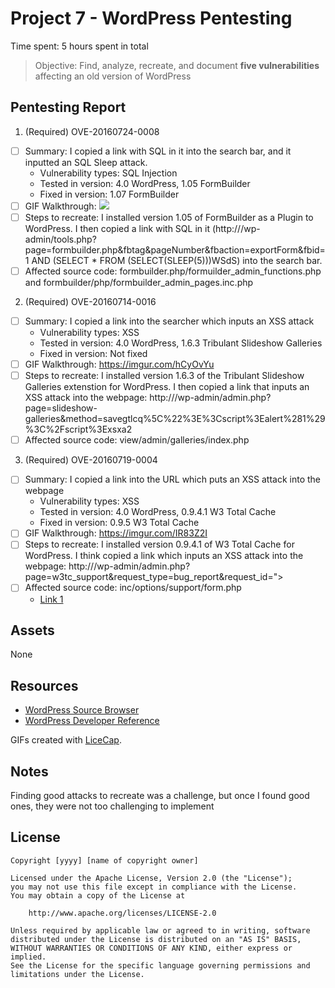 # Project 7 - WordPress Pentesting

Time spent: 5 hours spent in total

> Objective: Find, analyze, recreate, and document **five vulnerabilities** affecting an old version of WordPress

## Pentesting Report

1. (Required) OVE-20160724-0008
  - [ ] Summary:  I copied a link with SQL in it into the search bar, and it inputted an SQL Sleep attack.
    - Vulnerability types: SQL Injection
    - Tested in version: 4.0 WordPress, 1.05 FormBuilder
    - Fixed in version: 1.07 FormBuilder
  - [ ] GIF Walkthrough: ![](https://imgur.com/AakQjyu.gif)
  - [ ] Steps to recreate: I installed version 1.05 of FormBuilder as a Plugin to WordPress. I then copied a link with SQL in it (http://<target>/wp-admin/tools.php?page=formbuilder.php&fbtag&pageNumber&fbaction=exportForm&fbid=1 AND (SELECT * FROM (SELECT(SLEEP(5)))WSdS) into the search bar. 
  - [ ] Affected source code: formbuilder.php/formuilder_admin_functions.php and formbuilder/php/formbuilder_admin_pages.inc.php
 
2. (Required) OVE-20160714-0016
  - [ ] Summary: I copied a link into the searcher which inputs an XSS attack
    - Vulnerability types: XSS
    - Tested in version: 4.0 WordPress, 1.6.3 Tribulant Slideshow Galleries
    - Fixed in version: Not fixed
  - [ ] GIF Walkthrough: https://imgur.com/hCyOvYu
  - [ ] Steps to recreate: I installed version 1.6.3 of the Tribulant Slideshow Galleries extenstion for WordPress. I then copied a link  that inputs an XSS attack into the webpage: http://<target>/wp-admin/admin.php?page=slideshow-galleries&method=savegtlcq%5C%22%3E%3Cscript%3Ealert%281%29%3C%2Fscript%3Exsxa2
  - [ ] Affected source code: view/admin/galleries/index.php

3. (Required) OVE-20160719-0004
  - [ ] Summary: I copied a link into the URL which puts an XSS attack into the webpage
    - Vulnerability types: XSS
    - Tested in version: 4.0 WordPress, 0.9.4.1 W3 Total Cache
    - Fixed in version: 0.9.5 W3 Total Cache
  - [ ] GIF Walkthrough: https://imgur.com/IR83Z2I
  - [ ] Steps to recreate: I installed version 0.9.4.1 of W3 Total Cache for WordPress. I think copied a link which inputs an XSS attack into the webpage: http://<target>/wp-admin/admin.php?page=w3tc_support&request_type=bug_report&request_id="><script>alert('sumofpwn.nl');</script>
  - [ ] Affected source code: inc/options/support/form.php
    - [Link 1](https://core.trac.wordpress.org/browser/tags/version/src/source_file.php)
## Assets

None

## Resources

- [WordPress Source Browser](https://core.trac.wordpress.org/browser/)
- [WordPress Developer Reference](https://developer.wordpress.org/reference/)

GIFs created with [LiceCap](http://www.cockos.com/licecap/).

## Notes

Finding good attacks to recreate was a challenge, but once I found good ones, they were not too challenging to implement

## License

    Copyright [yyyy] [name of copyright owner]

    Licensed under the Apache License, Version 2.0 (the "License");
    you may not use this file except in compliance with the License.
    You may obtain a copy of the License at

        http://www.apache.org/licenses/LICENSE-2.0

    Unless required by applicable law or agreed to in writing, software
    distributed under the License is distributed on an "AS IS" BASIS,
    WITHOUT WARRANTIES OR CONDITIONS OF ANY KIND, either express or implied.
    See the License for the specific language governing permissions and
    limitations under the License.

